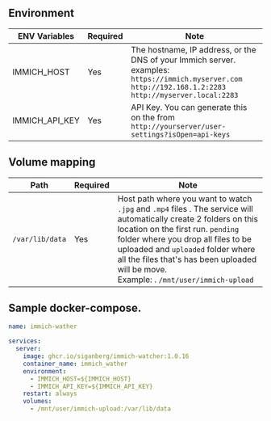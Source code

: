 
## Environment 

| ENV Variables           | Required | Note                                                                                                                                                                          |  
|-------------|----------|-------------------------------------------------------------------------------------------------------------------------------------------------------------------------------|
|     IMMICH_HOST   | Yes      |  The hostname, IP address, or the DNS of your Immich server. <br>examples: <br>`https://immich.myserver.com` <br/> `http://192.168.1.2:2283`<br/>`http://myserver.local:2283` |
|     IMMICH_API_KEY    | Yes      | API Key. You can generate this on the from  `http://yourserver/user-settings?isOpen=api-keys`                                                                                 
                                    

## Volume mapping

| Path           | Required | Note                                                                                                                                                                                                                                                                                                                               |
|----------------|---------|------------------------------------------------------------------------------------------------------------------------------------------------------------------------------------------------------------------------------------------------------------------------------------------------------------------------------------|
| `/var/lib/data` | Yes     | Host path where you want to watch `.jpg` and `.mp4` files . The service will automatically create 2 folders on this location on the first run. `pending` folder where you drop all files to be uploaded and `uploaded` folder where all the files that's has been uploaded will be move.<br/> Example: . `/mnt/user/immich-upload` |


## Sample docker-compose.

```yaml
name: immich-wather

services:
  server:
    image: ghcr.io/siganberg/immich-watcher:1.0.16
    container_name: immich_wather
    environment:
      - IMMICH_HOST=${IMMICH_HOST}
      - IMMICH_API_KEY=${IMMICH_API_KEY}
    restart: always
    volumes:
      - /mnt/user/immich-upload:/var/lib/data
```

